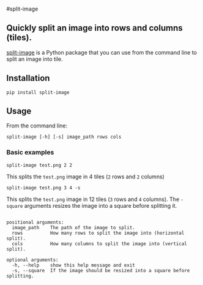 #split-image


## Quickly split an image into rows and columns (tiles).

[split-image](https://pypi.org/project/split-image/) is a Python package that you can use from the command line to split an image into tile.

## Installation


`pip install split-image`

## Usage

From the command line:

`split-image [-h] [-s] image_path rows cols`

### Basic examples

`split-image test.png 2 2`

This splits the `test.png` image in 4 tiles (`2` rows and `2` columns)

`split-image test.png 3 4 -s`

This splits the `test.png` image in 12 tiles (`3` rows and `4` columns). The `-square` arguments resizes the image into a square before splitting it. 


```

positional arguments:
  image_path    The path of the image to split.
  rows          How many rows to split the image into (horizontal split).
  cols          How many columns to split the image into (vertical split).

optional arguments:
  -h, --help    show this help message and exit
  -s, --square  If the image should be resized into a square before splitting.


```

